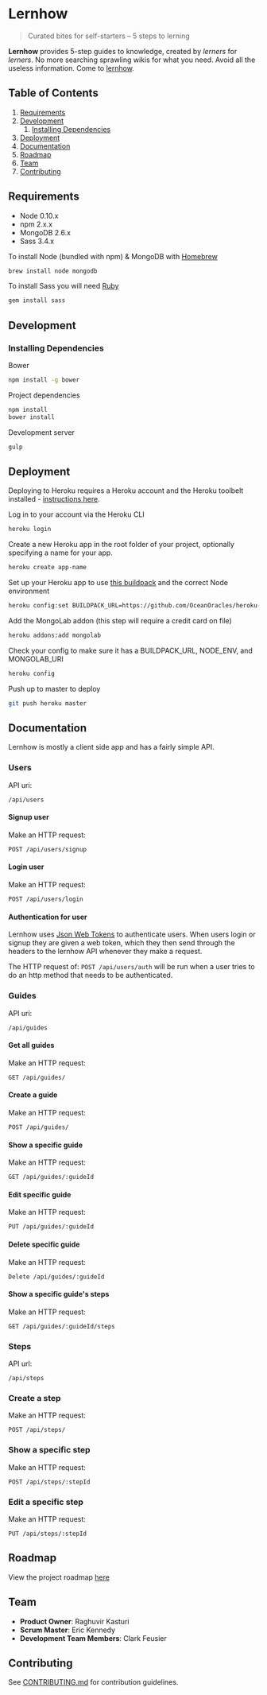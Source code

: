 # Lernhow

> Curated bites for self-starters – 5 steps to lerning

**Lernhow** provides 5-step guides to knowledge, created by *lerners* for *lerners*.
No more searching sprawling wikis for what you need. Avoid all the useless information.
Come to [lernhow](https://lernhow.herokuapp.com/).

## Table of Contents

1. [Requirements](#requirements)
1. [Development](#development)
    1. [Installing Dependencies](#installing-dependencies)
1. [Deployment](#deployment)
1. [Documentation](#documentation)
1. [Roadmap](#roadmap)
1. [Team](#team)
1. [Contributing](#contributing)

## Requirements

- Node 0.10.x
- npm 2.x.x
- MongoDB 2.6.x
- Sass 3.4.x

To install Node (bundled with npm) & MongoDB with [Homebrew](http://brew.sh/)

```sh
brew install node mongodb
```

To install Sass you will need [Ruby](https://www.ruby-lang.org/en/)

```sh
gem install sass
```


## Development

### Installing Dependencies

Bower

```sh
npm install -g bower
```

Project dependencies

```sh
npm install
bower install
```

Development server

```sh
gulp
```

## Deployment

Deploying to Heroku requires a Heroku account and the Heroku toolbelt installed - [instructions here](https://devcenter.heroku.com/articles/getting-started-with-nodejs#set-up).

Log in to your account via the Heroku CLI

```sh
heroku login
```

Create a new Heroku app in the root folder of your project, optionally specifying a name for your app.

```sh
heroku create app-name
```

Set up your Heroku app to use [this buildpack](https://github.com/OceanOracles/heroku-buildpack-nodejs-gulp-bower-sass) and the correct Node environment

```sh
heroku config:set BUILDPACK_URL=https://github.com/OceanOracles/heroku-buildpack-nodejs-gulp-bower-sass.git NODE_ENV=production
```

Add the MongoLab addon (this step will require a credit card on file)

```sh
heroku addons:add mongolab
```

Check your config to make sure it has a BUILDPACK_URL, NODE_ENV, and MONGOLAB_URI

```sh
heroku config
```

Push up to master to deploy

```sh
git push heroku master
```

## Documentation

Lernhow is mostly a client side app and has a fairly simple API.

### Users

API uri:

`/api/users`

#### Signup user

Make an HTTP request:

`POST /api/users/signup`

#### Login user

Make an HTTP request:

`POST /api/users/login`

#### Authentication for user

Lernhow uses [Json Web Tokens](http://jwt.io/) to authenticate users.
When users login or signup they are given a web token, which they then send through the headers to the lernhow API whenever they make a request.

The HTTP request of:
`POST /api/users/auth`
will be run when a user tries to do an http method that needs to be authenticated.

### Guides

API uri:

`/api/guides`

#### Get all guides

Make an HTTP request:

`GET /api/guides/`

#### Create a guide

Make an HTTP request:

`POST /api/guides/`

#### Show a specific guide

Make an HTTP request:

`GET /api/guides/:guideId`

#### Edit specific guide

Make an HTTP request:

`PUT /api/guides/:guideId`

#### Delete specific guide

Make an HTTP request:

`Delete /api/guides/:guideId`

#### Show a specific guide's steps

Make an HTTP request:

`GET /api/guides/:guideId/steps`

### Steps

API url:

`/api/steps`

### Create a step

Make an HTTP request:

`POST /api/steps/`

### Show a specific step

Make an HTTP request:

`POST /api/steps/:stepId`

### Edit a specific step

Make an HTTP request:

`PUT /api/steps/:stepId`

## Roadmap

View the project roadmap [here](https://github.com/OceanOracles/OceanOracles/issues)

## Team

  - __Product Owner__: Raghuvir Kasturi
  - __Scrum Master__: Eric Kennedy
  - __Development Team Members__: Clark Feusier

## Contributing

See [CONTRIBUTING.md](CONTRIBUTING.md) for contribution guidelines.
